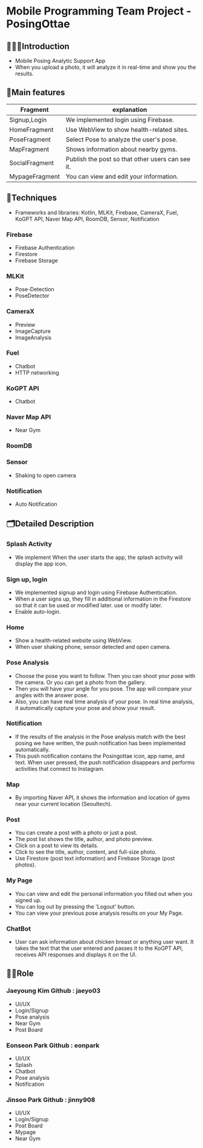 # Mobile Programming Team Project - PosingOttae

## 🧑🏻‍💻Introduction
- Mobile Posing Analytic Support App
- When you upload a photo, it will analyze it in real-time and show you the results.
  </br>

## 🎉Main features
| Fragment       | explanation                               |
|----------------|-------------------------------------------|
| Signup,Login   | We implemented login using Firebase. |
| HomeFragment   | Use WebView to show health-related sites.                 |
| PoseFragment   | Select Pose to analyze the user's pose.  |
| MapFragment    | Shows information about nearby gyms.          |
| SocialFragment | Publish the post so that other users can see it.  |
| MypageFragment | You can view and edit your information.        |


## 🔧Techniques
- Frameworks and libraries: Kotlin, MLKit, Firebase, CameraX, Fuel, KoGPT API, Naver Map API, RoomDB, Sensor, Notification

### Firebase
- Firebase Authentication
- Firestore
- Firebase Storage

### MLKit
- Pose-Detection
- PoseDetector

### CameraX
- Preview
- ImageCapture
- ImageAnalysis

### Fuel
- Chatbot
- HTTP networking

### KoGPT API
- Chatbot

### Naver Map API
- Near Gym

### RoomDB

### Sensor
- Shaking to open camera

### Notification
- Auto Notification



## 🗂️Detailed Description
### Splash Activity
- We implement When the user starts the app, the splash activity will display the app icon.

### Sign up, login
- We implemented signup and login using Firebase Authentication.
- When a user signs up, they fill in additional information in the Firestore so that it can be used or modified later.
  use or modify later.
- Enable auto-login.

### Home
- Show a health-related website using WebView.
- When user shaking phone, sensor detected and open camera.

### Pose Analysis
- Choose the pose you want to follow. Then you can shoot your pose with the camera. Or you can get a photo from the gallery.
- Then you will have your angle for you pose. The app will compare your angles with the answer pose.
- Also, you can have real time analysis of your pose. In real time analysis, it automatically capture your pose and show your result.

### Notification
- If the results of the analysis in the Pose analysis match with the best posing we have written, the push notification has been implemented automatically.
- This push notification contains the Posingottae icon, app name, and text. When user pressed, the push notification disappears and performs activities that connect to Instagram.

### Map
- By importing Naver API, it shows the information and location of gyms near your current location (Seoultech).

### Post
- You can create a post with a photo or just a post.
- The post list shows the title, author, and photo preview.
- Click on a post to view its details.
- Click to see the title, author, content, and full-size photo.
- Use Firestore (post text information) and Firebase Storage (post photos).

### My Page
- You can view and edit the personal information you filled out when you signed up.  
- You can log out by pressing the 'Logout' button.
- You can view your previous pose analysis results on your My Page.

### ChatBot
- User can ask information about chicken breast or anything user want. It takes the text that the user entered and passes it to the KoGPT API, receives API responses and displays it on the UI. 


## 🧑‍💻Role
### Jaeyoung Kim   Github : jaeyo03
- UI/UX
- Login/Signup
- Pose analysis
- Near Gym
- Post Board

### Eonseon Park   Github : eonpark
- UI/UX
- Splash
- Chatbot
- Pose analysis
- Notification

### Jinsoo Park    Github : jinny908
- UI/UX
- Login/Signup
- Post Board
- Mypage 
- Near Gym


